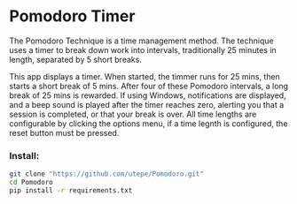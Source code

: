 # Pomodoro Timer
The Pomodoro Technique is a time management method. The technique uses a timer to break down work into intervals, traditionally 25 minutes in length, separated by 5 short breaks.

This app displays a timer. When started, the timmer runs for 25 mins, then starts a short break of 5 mins. After four of these Pomodoro intervals, a long break of 25 mins is rewarded. If using Windows, notifications are displayed, and a beep sound is played after the timer reaches zero, alerting you that a session is completed, or that your break is over. All time lengths are configurable by clicking the options menu, if a time legnth is configured, the reset button must be pressed.

### Install:
```bash
git clone "https://github.com/utepe/Pomodoro.git"
cd Pomodoro
pip install -r requirements.txt
```